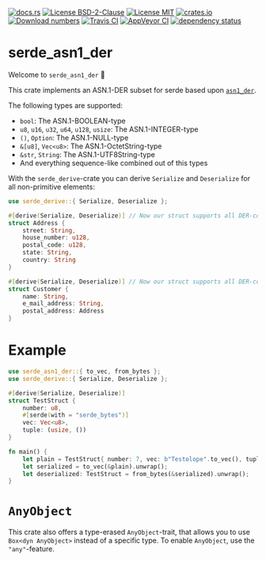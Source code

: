 [![docs.rs](https://docs.rs/serde_asn1_der/badge.svg)](https://docs.rs/serde_asn1_der)
[![License BSD-2-Clause](https://img.shields.io/badge/License-BSD--2--Clause-blue.svg)](https://opensource.org/licenses/BSD-2-Clause)
[![License MIT](https://img.shields.io/badge/License-MIT-blue.svg)](https://opensource.org/licenses/MIT)
[![crates.io](https://img.shields.io/crates/v/serde_asn1_der.svg)](https://crates.io/crates/serde_asn1_der)
[![Download numbers](https://img.shields.io/crates/d/serde_asn1_der.svg)](https://crates.io/crates/serde_asn1_der)
[![Travis CI](https://travis-ci.org/KizzyCode/serde_asn1_der-rust.svg?branch=master)](https://travis-ci.org/KizzyCode/serde_asn1_der-rust)
[![AppVeyor CI](https://ci.appveyor.com/api/projects/status/github/KizzyCode/serde_asn1_der-rust?svg=true)](https://ci.appveyor.com/project/KizzyCode/serde-asn1-der-rust)
[![dependency status](https://deps.rs/crate/serde_asn1_der/0.7.0/status.svg)](https://deps.rs/crate/serde_asn1_der/0.7.0)


# serde_asn1_der
Welcome to `serde_asn1_der` 🎉

This crate implements an ASN.1-DER subset for serde based upon
[`asn1_der`](https://crates.io/crates/asn1_der).

The following types are supported:
 - `bool`: The ASN.1-BOOLEAN-type
 - `u8`, `u16`, `u32`, `u64`, `u128`, `usize`: The ASN.1-INTEGER-type
 - `()`, `Option`: The ASN.1-NULL-type
 - `&[u8]`, `Vec<u8>`: The ASN.1-OctetString-type
 - `&str`, `String`: The ASN.1-UTF8String-type
 - And everything sequence-like combined out of this types

With the `serde_derive`-crate you can derive `Serialize` and `Deserialize` for all non-primitive
elements:
```rust
use serde_derive::{ Serialize, Deserialize };

#[derive(Serialize, Deserialize)] // Now our struct supports all DER-conversion-traits
struct Address {
    street: String,
    house_number: u128,
    postal_code: u128,
    state: String,
    country: String
}

#[derive(Serialize, Deserialize)] // Now our struct supports all DER-conversion-traits too
struct Customer {
    name: String,
    e_mail_address: String,
    postal_address: Address
}
```


# Example
```rust
use serde_asn1_der::{ to_vec, from_bytes };
use serde_derive::{ Serialize, Deserialize };

#[derive(Serialize, Deserialize)]
struct TestStruct {
    number: u8,
    #[serde(with = "serde_bytes")]
    vec: Vec<u8>,
    tuple: (usize, ())
}

fn main() {
    let plain = TestStruct{ number: 7, vec: b"Testolope".to_vec(), tuple: (4, ()) };
    let serialized = to_vec(&plain).unwrap();
    let deserialized: TestStruct = from_bytes(&serialized).unwrap();
}
```


# `AnyObject`
This crate also offers a type-erased `AnyObject`-trait, that allows you to use `Box<dyn AnyObject>`
instead of a specific type. To enable `AnyObject`, use the `"any"`-feature.